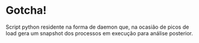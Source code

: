 Gotcha!
======

Script python residente na forma de daemon que, na ocasião de picos de load gera um snapshot dos processos em execução para análise posterior.
